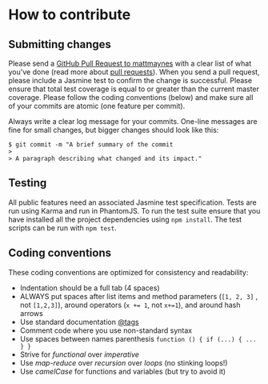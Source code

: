 # How to contribute

## Submitting changes

Please send a [GitHub Pull Request to mattmaynes](https://github.com/mattmaynes/observable-js/compare)
with a clear list of what you've done (read more about
[pull requests](http://help.github.com/pull-requests/)). When you send a pull
request, please include a Jasmine test to confirm the change is successful.
Please ensure that total test coverage is equal to or greater than the current
master coverage. Please follow the coding conventions (below) and make sure all
of your commits are atomic (one feature per commit).

Always write a clear log message for your commits. One-line messages are fine
for small changes, but bigger changes should look like this:

    $ git commit -m "A brief summary of the commit
    >
    > A paragraph describing what changed and its impact."

## Testing

All public features need an associated Jasmine test specification. Tests are
run using Karma and run in PhantomJS. To run the test suite ensure that you
have installed all the project dependencies using `npm install`. The test
scripts can be run with `npm test`.

## Coding conventions

These coding conventions are optimized for consistency and readability:

* Indentation should be a full tab (4 spaces)
* ALWAYS put spaces after list items and method parameters (`[1, 2, 3]`
, not `[1,2,3]`), around operators (`x += 1`, not `x+=1`), and around
hash arrows
* Use standard documentation [@tags](http://usejsdoc.org)
* Comment code where you use non-standard syntax
* Use spaces between names parenthesis `function () { if (...) { ... } }`
* Strive for *functional* over *imperative*
* Use *map-reduce* over *recursion* over *loops* (no stinking loops!)
* Use *camelCase* for functions and variables (but try to avoid it)

